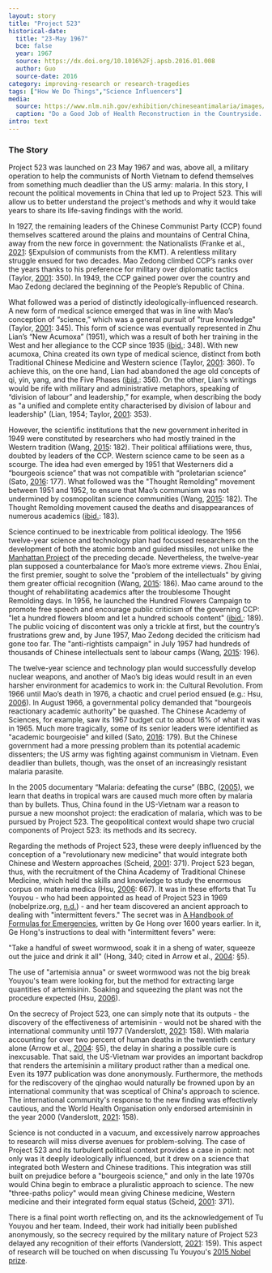 ```yaml
---
layout: story
title: "Project 523"
historical-date:
  title: "23-May 1967"
  bce: false
  year: 1967
  source: https://dx.doi.org/10.1016%2Fj.apsb.2016.01.008
  author: Guo
  source-date: 2016
category: improving-research or research-tragedies
tags: ["How We Do Things","Science Influencers"]
media:
  source: https://www.nlm.nih.gov/exhibition/chineseantimalaria/images/129.jpg
  caption: "Do a Good Job of Health Reconstruction in the Countryside. A poster produced by the Health and Epidemic Prevention Station of Jiujiang Prefecture. Printed by Jiangxi Printing Company, n.d., ca. 1970. Courtesy of the National Library of Medicine."
intro: text
---
```

### The Story
Project 523 was launched on 23 May 1967 and was, above all, a military operation to help the communists of North Vietnam to defend themselves from something much deadlier than the US army: malaria. In this story, I recount the political movements in China that led up to Project 523. This will allow us to better understand the project's methods and why it would take years to share its life-saving findings with the world.

In 1927, the remaining leaders of the Chinese Communist Party (CCP) found themselves scattered around the plains and mountains of Central China, away from the new force in government: the Nationalists (Franke et al., [2021](https://www.britannica.com/place/China): §Expulsion of communists from the KMT). A relentless military struggle ensued for two decades. Mao Zedong climbed CCP’s ranks over the years thanks to his preference for military over diplomatic tactics (Taylor, [2001](https://doi.org/10.1017/S000944390339031X): 350). In 1949, the CCP gained power over the country and Mao Zedong declared the beginning of the People’s Republic of China.

What followed was a period of distinctly ideologically-influenced research. A new form of medical science emerged that was in line with Mao’s conception of “science,” which was a general pursuit of "true knowledge" (Taylor, [2001](http://services.cambridge.org/in/academic/subjects/history/history-medicine/innovation-chinese-medicine?format=PB&isbn=9780521182591): 345). This form of science was eventually represented in Zhu Lian’s “New Acumoxa” (1951), which was a result of both her training in the West and her allegiance to the CCP since 1935 ([ibid.](http://services.cambridge.org/in/academic/subjects/history/history-medicine/innovation-chinese-medicine?format=PB&isbn=9780521182591): 348). With new acumoxa, China created its own type of medical science, distinct from both Traditional Chinese Medicine and Western science (Taylor, [2001](http://services.cambridge.org/in/academic/subjects/history/history-medicine/innovation-chinese-medicine?format=PB&isbn=9780521182591): 360). To achieve this, on the one hand, Lian had abandoned the age old concepts of qi, yin, yang, and the Five Phases ([ibid.](http://services.cambridge.org/in/academic/subjects/history/history-medicine/innovation-chinese-medicine?format=PB&isbn=9780521182591): 356). On the other, Lian's writings would be rife with military and administrative metaphors, speaking of “division of labour” and leadership,” for example, when describing the body as "a unified and complete entity characterised by division of labour and leadership" (Lian, 1954; Taylor, [2001](http://services.cambridge.org/in/academic/subjects/history/history-medicine/innovation-chinese-medicine?format=PB&isbn=9780521182591): 353).

However, the scientific institutions that the new government inherited in 1949 were constituted by researchers who had mostly trained in the Western tradition (Wang, [2015](http://dx.doi.org/10.1080/07341512.2015.1126024): 182). Their political affiliations were, thus, doubted by leaders of the CCP. Western science came to be seen as a scourge. The idea had even emerged by 1951 that Westerners did a “bourgeois science” that was not compatible with “proletarian science” (Sato, [2016](https://doi.org/10.1515/wps-2016-0008): 177). What followed was the "Thought Remolding" movement between 1951 and 1952, to ensure that Mao’s communism was not undermined by cosmopolitan science communities (Wang, [2015](http://dx.doi.org/10.1080/07341512.2015.1126024): 182). The Thought Remolding movement caused the deaths and disappearances of numerous academics ([ibid.](http://dx.doi.org/10.1080/07341512.2015.1126024): 183).

Science continued to be inextricable from political ideology. The 1956 twelve-year science and technology plan had focussed researchers on the development of both the atomic bomb and guided missiles, not unlike the [Manhattan Project](https://www.tiki-toki.com/timeline/entry/1753034/A-History-of-Research-Ethics/#vars!panel=16464852!) of the preceding decade. Nevertheless, the twelve-year plan supposed a counterbalance for Mao’s more extreme views. Zhou Enlai, the first premier, sought to solve the "problem of the intellectuals" by giving them greater official recognition (Wang, [2015](http://dx.doi.org/10.1080/07341512.2015.1126024): 186). Mao came around to the thought of rehabilitating academics after the troublesome Thought Remolding days. In 1956, he launched the Hundred Flowers Campaign to promote free speech and encourage public criticism of the governing CCP: "let a hundred flowers bloom and let a hundred schools content" ([ibid.](http://dx.doi.org/10.1080/07341512.2015.1126024): 189). The public voicing of discontent was only a trickle at first, but the country’s frustrations grew and, by June 1957, Mao Zedong decided the criticism had gone too far. The "anti-rightists campaign" in July 1957 had hundreds of thousands of Chinese intellectuals sent to labour camps (Wang, [2015](http://dx.doi.org/10.1080/07341512.2015.1126024): 196).

The twelve-year science and technology plan would successfully develop nuclear weapons, and another of Mao’s big ideas would result in an even harsher environment for academics to work in: the Cultural Revolution. From 1966 until Mao’s death in 1976, a chaotic and cruel period ensued (e.g.: Hsu, [2006](https://doi.org/10.1111/j.1365-2125.2006.02673.x)). In August 1966, a governmental policy demanded that "bourgeois reactionary academic authority" be quashed. The Chinese Academy of Sciences, for example, saw its 1967 budget cut to about 16% of what it was in 1965. Much more tragically, some of its senior leaders were identified as "academic bourgeoisie" and killed (Sato, [2016](https://doi.org/10.1515/wps-2016-0008): 179). But the Chinese government had a more pressing problem than its potential academic dissenters; the US army was fighting against communism in Vietnam. Even deadlier than bullets, though, was the onset of an increasingly resistant malaria parasite.

In the 2005 documentary “Malaria: defeating the curse” (BBC, ([2005](https://www.bbc.co.uk/sn/tvradio/programmes/horizon/malaria_trans.shtml)), we learn that deaths in tropical wars are caused much more often by malaria than by bullets. Thus, China found in the US-Vietnam war a reason to pursue a new moonshot project: the eradication of malaria, which was to be pursued by Project 523. The geopolitical context would shape two crucial components of Project 523: its methods and its secrecy.

Regarding the methods of Project 523, these were deeply influenced by the conception of a "revolutionary new medicine" that would integrate both Chinese and Western approaches (Scheid, [2001](http://services.cambridge.org/in/academic/subjects/history/history-medicine/innovation-chinese-medicine?format=PB&isbn=9780521182591): 371). Project 523 began, thus, with the recruitment of the China Academy of Traditional Chinese Medicine, which held the skills and knowledge to study the enormous corpus on materia medica (Hsu, [2006](https://doi.org/10.1111/j.1365-2125.2006.02673.x): 667). It was in these efforts that Tu Youyou - who had been appointed as head of Project 523 in 1969 (nobelprize.org, [n.d.](https://www.nobelprize.org/womenwhochangedscience/stories/tu-youyou)) - and her team discovered an ancient approach to dealing with "intermittent fevers." The secret was in [A Handbook of Formulas for Emergencies](https://www.tiki-toki.com/timeline/entry/1753034/A-History-of-Research-Ethics/#vars!panel=16623258!), written by Ge Hong over 1600 years earlier. In it, Ge Hong's instructions to deal with "intermittent fevers" were:

"Take a handful of sweet wormwood, soak it in a sheng of water, squeeze out the juice and drink it all" (Hong, 340; cited in Arrow et al., [2004](https://www.ncbi.nlm.nih.gov/books/NBK215638/): §5).

The use of "artemisia annua" or sweet wormwood was not the big break Youyou's team were looking for, but the method for extracting large quantities of artemisinin. Soaking and squeezing the plant was not the procedure expected (Hsu, [2006](https://doi.org/10.1111/j.1365-2125.2006.02673.x)).

On the secrecy of Project 523, one can simply note that its outputs - the discovery of the effectiveness of artemisinin - would not be shared with the international community until 1977 (Vanderslott, [2021](https://doi.org/10.4324/9780429355448): 158). With malaria accounting for over two percent of human deaths in the twentieth century alone (Arrow et al., [2004](https://www.ncbi.nlm.nih.gov/books/NBK215638/): §5), the delay in sharing a possible cure is inexcusable. That said, the US-Vietnam war provides an important backdrop that renders the artemisinin a military product rather than a medical one. Even its 1977 publication was done anonymously. Furthermore, the methods for the rediscovery of the qinghao would naturally be frowned upon by an international community that was sceptical of China's approach to science. The international community's response to the new finding was effectively cautious, and the World Health Organisation only endorsed artemisinin in the year 2000 (Vanderslott, [2021](https://doi.org/10.4324/9780429355448): 158).

Science is not conducted in a vacuum, and excessively narrow approaches to research will miss diverse avenues for problem-solving. The case of Project 523 and its turbulent political context provides a case in point: not only was it deeply ideologically influenced, but it drew on a science that integrated both Western and Chinese traditions. This integration was still built on prejudice before a "bourgeois science," and only in the late 1970s would China begin to embrace a pluralistic approach to science. The new "three-paths policy" would mean giving Chinese medicine, Western medicine and their integrated form equal status (Scheid, [2001](http://services.cambridge.org/in/academic/subjects/history/history-medicine/innovation-chinese-medicine?format=PB&isbn=9780521182591): 371).

There is a final point worth reflecting on, and its the acknowledgement of Tu Youyou and her team. Indeed, their work had initially been published anonymously, so the secrecy required by the military nature of Project 523 delayed any recognition of their efforts (Vanderslott, [2021](https://doi.org/10.4324/9780429355448): 159). This aspect of research will be touched on when discussing Tu Youyou's [2015 Nobel prize](https://www.tiki-toki.com/timeline/entry/1753034/A-History-of-Research-Ethics/#vars!panel=16623563!).
